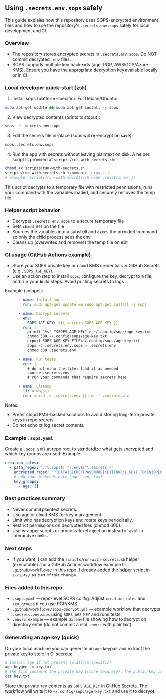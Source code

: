 ## Using `.secrets.env.sops` safely

This guide explains how this repository uses SOPS-encrypted environment files and how to use the repository's `.secrets.env.sops` safely for local development and CI.

### Overview

- The repository stores encrypted secrets in `.secrets.env.sops`. Do NOT commit decrypted `.env` files.
- SOPS supports multiple key backends (age, PGP, AWS/GCP/Azure KMS). Ensure you have the appropriate decryption key available locally or in CI.

### Local developer quick-start (zsh)

1. Install sops (platform-specific). For Debian/Ubuntu:

```bash
sudo apt-get update && sudo apt-get install -y sops
```

2. View decrypted contents (prints to stdout):

```bash
sops -d .secrets.env.sops
```

3. Edit the secrets file in-place (sops will re-encrypt on save):

```bash
sops .secrets.env.sops
```

4. Run the app with secrets without leaving plaintext on disk. A helper script is provided at `scripts/run-with-secrets.sh`:

```bash
chmod +x scripts/run-with-secrets.sh
scripts/run-with-secrets.sh <command> [args...]
# example: scripts/run-with-secrets.sh node ./dist/index.js
```

This script decrypts to a temporary file with restricted permissions, runs your command with the variables loaded, and securely removes the temp file.

### Helper script behavior

- Decrypts `.secrets.env.sops` to a secure temporary file
- Sets `chmod 600` on the file
- Sources the variables into a subshell and `exec`s the provided command so only the child process sees the env
- Cleans up (overwrites and removes) the temp file on exit

### CI usage (GitHub Actions example)

- Store your SOPS private key or cloud KMS credentials in GitHub Secrets (e.g., `SOPS_AGE_KEY`).
- Use an action step to install `sops`, configure the key, decrypt to a file, and run your build steps. Avoid printing secrets to logs.

Example (snippet):

```yaml
      - name: Install sops
        run: sudo apt-get update && sudo apt-get install -y sops

      - name: Decrypt secrets
        env:
          SOPS_AGE_KEY: ${{ secrets.SOPS_AGE_KEY }}
        run: |
          printf "%s" "$SOPS_AGE_KEY" > ~/.config/sops/age-key.txt
          chmod 600 ~/.config/sops/age-key.txt
          export SOPS_AGE_KEY_FILE=~/.config/sops/age-key.txt
          sops -d .secrets.env.sops > .secrets.env
          chmod 600 .secrets.env

      - name: Run tests
        run: |
          # do not echo the file; load it as needed
          source .secrets.env
          # run your commands that require secrets here

      - name: Cleanup
        if: always()
        run: shred -u .secrets.env || rm -f .secrets.env
```

Notes:
- Prefer cloud KMS-backed solutions to avoid storing long-term private keys in repo secrets.
- Do not echo or log secret contents.

### Example `.sops.yaml`

Create a `.sops.yaml` at repo root to standardize what gets encrypted and which key groups are used. Example:

```yaml
creation_rules:
  - path_regex: ".*\.sops$|.*\.env$|^\.secrets.*"
    encrypted_regex: '^(DATA|SECRET|PASSWORD|KEY|TOKEN|_KEY|_TOKEN|OPENAI|SUPABASE|OPENOBSERVE)'
    # add your backends here (age, pgp, kms)
    key_groups:
      - age: []
```

### Best practices summary

- Never commit plaintext secrets.
- Use age or cloud KMS for key management.
- Limit who has decryption keys and rotate keys periodically.
- Restrict permissions on decrypted files (chmod 600).
- Use wrapper scripts or process-level injection instead of `eval` in interactive shells.

### Next steps

- If you want, I can add the `scripts/run-with-secrets.sh` helper (executable) and a GitHub Actions workflow example to `.github/workflows/` in this repo. I already added the helper script in `scripts/` as part of this change.

### Files added to this repo

- `.sops.yaml` — repo-level SOPS config. Adjust `creation_rules` and `key_groups` if you use PGP/KMS.
- `.github/workflows/sops-decrypt.yml` — example workflow that decrypts `.secrets.env.sops` using `SOPS_AGE_KEY` and runs tests.
- `.envrc.example` — example `direnv` file showing how to decrypt on directory enter (do not commit a real `.envrc` with plaintext).

### Generating an age key (quick)

On your local machine you can generate an `age` keypair and extract the private key to store in CI secrets:

```bash
# install age if not present (platform-specific)
age-keygen -o key.txt
# the file contains the private key (store securely). The public key is printed too.
cat key.txt
```

Store the private key contents as `SOPS_AGE_KEY` in GitHub Secrets. The workflow will write it to `~/.config/sops/age-key.txt` and use it to decrypt.
